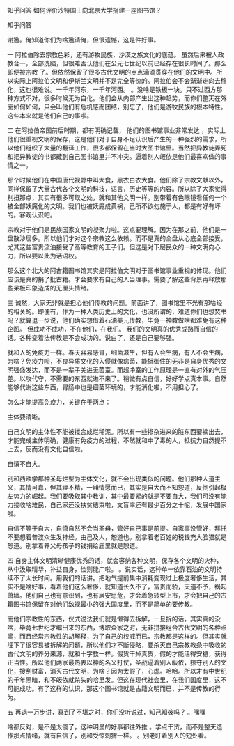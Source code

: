  
 知乎问答 如何评价沙特国王向北京大学捐建一座图书馆？ 
 
 
 
 
 
 知乎问答 
 
 

 

 谢邀。俺知道你们为啥邀请俺，但很遗憾，这是件好事。 

 一 阿拉伯除去宗教色彩，还有游牧民族，沙漠之族文化的底蕴。 虽然后来被人政教合一，全部洗脑，但很难否认他们在公元七世纪以前已经存在很长时间了。那么即便被宗教 了。但依然保留了很多古代文明的点点滴滴贯穿在他们的文明中。所以实际上阿拉伯文明和伊斯兰文明并不是完全等价的。阿拉伯会不会渐渐走向去穆化，这也很难说。一千年河东，一千年河西。 。没啥是铁板一块。只不过西方那种方式不对，很多时候无为自化。他们会从内部产生出这种趋势，而你们整天在外面如何如何，只会叫他们有危机感而团结，别忘了，他们是游牧民族的根本特性。 这些本来就是他们自己的事啦。 

 二 在阿拉伯帝国前后时期，都有明确记载， 他们的图书馆事业非常发达 ，实际上他们很重视文明的保存，这是他们对于自身不足认识后产生的一种强烈的需求，所以他们组织了大量的翻译工作，很多都保留在当时大图书馆里。当然把异教徒弄死和把异教徒的书都藏到自己图书馆里并不冲突。逼着别人皈依是他们最喜欢做的事情之一。 

 那个时候他们在中国唐代视野中叫大食，黑衣白衣大食。他们除了宗教文献以外，同样保留了大量古代各个文明的科技，语言，历史等等的内容。所以除了大家觉得别扭那点，其实有很多可取之处，就和其他文明一样。别带着有色眼镜看任何一个被全部妖魔化的文明。我们也被妖魔成黄祸，己所不欲勿施于人，都是有好有坏的。客观认识吧。 

 宗教对于他们是民族国家文明的凝聚力啦。这点要理解。因为在那之前，他们是一盘散沙居多。所以他们才对这个宗教这么依赖。而不是真的全盘从心底全部接受，尤其这些富贵流油接受了高等教育的王子们。但这是对下层民众的一种文明向心力，所以要以此为话语权。 

 那么这个北大的阿古籍图书馆其实是阿拉伯文明对于图书馆事业重视的体现。他们应该是真的捐了批古籍。才会要求有自己的人当理事。需要了解这些背景再释放那些呆板印象造成的无厘头情绪。 

 三 诚然，大家无非就是担心他们传教的问题。前面讲了，图书馆里不光有那啥经的相关的。即便有，作为一种人类历史上的文化，也没所谓的，难道你们也想焚书吗？就算退一步说，他们确实想借着石油美元传教，毕竟一神教做啥都难免有这种企图。 但成功不成功，不在他们，在我们。 我们的文明真的优秀成熟而自信的话。各种变着法传教是不会成功的。说白了，还是自己要够强。 

 就和人的免疫力一样。春天容易感冒，细菌滋生，但有人会生病，有人不会生病，为啥？免疫力呗，不良异质文化的入侵就像病菌，能抵御住的无非是自身优秀的文明强盛发达，而不是一辈子关进无菌室。而超净室的工作原理是一直有对外的气压差。以攻代守，不需要的东西就进不来了。稍微有点自信，好好学点真本事。自然能够代谢这些东西，胃肠中也是细菌环境的，才能消化啦，不用担心了。 

 怎么才能提高免疫力，关键在于两点： 

 主体要清晰。 

 自己文明的主体性不能被搅合成烂稀泥。所以有一些掺杂进来的脏东西要摘出去，才能完成主体明确，健康有免疫力的过程，不然就和中了毒的人，抵抗力自然提不上去，反而没有文化自信啦。 

 自慎不自大。 

 别和西欧学那种圣母烂型为主体文化，就不会出现类似的问题。他们那种人道主义，其情可嘉，但其理不精，一厢情愿而已，其实是自大而不知恕道，反倒引起极左势力的崛起。我们要吸取其中教训，其中最要紧的就是不要自大，我们可没有能力接收啥难民，自己家还没扶贫结束啦，文盲率还有最少百分之十呢，发展中国家啦。 

 自信不等于自大，自慎自然不会当圣母，管好自己事是前提。自家事没管好，拜托不要想着普渡众生发神经。由己及人，恕道也。别拿着老百姓的税钱充大脸猫就是恕道。别拿着养父母孩子的钱捐给庙里就是恕道。 

 四 自身主体文明清晰健康优秀的话，就会容纳各种文明，保存各个文明的火种，从中汲取精华，补益自身，俭则能广啦。 。说实话，这种单一依靠石油的文明持续不了太长时间。用我们的话讲。把地气提前集中消耗变现过上极度奢侈生活，其实不是啥好事，看着他们这么奢侈，就知道长久不了，富贵而骄，天道不予，祸起萧墙。他们自己也有意识到，也有居安思危，才会着急转型上市，才会把自己的古籍图书馆保留在对他们敌视最小的强大国度里，而不是简单的要传教。 

 而他们宗教性的东西，仪式说法我们就是懒得去拆解，一旦拆的话，其实真的没啥，毕竟七世纪才编出来的东西，博取众家之时，无非拼接组合古代文明的各种点滴，而且经常宗教性的胡解释，为了自己的权威而已，宗教都是这样的。但其实就埋下了很容易被拆解的问题，所以他们才不断侵略，要杀灭自己宗教教条中吸收的古代文明的养分来源，就和十字教一样。假货干掉真货，假的才能活得安稳，获得正当性。所以他们两家最热衷以神的名义打仗，圣战逼着别人皈依，掠夺别人的文化，搜刮财富，消灭古代文明，为啥？因为太假了，心虚。哈哈。所以才有中世纪的千年黑暗，和不皈依就杀头的哈里发。但这在现代社会里，在我们国度里，这不可能成功。有了这样的认识，那这个图书馆就是古籍文明而已，并不是传教的行为。 

 五 再退一万步讲，真到了不堪之时，你们没听说过，知己知彼吗？ 。嘿嘿 

 啥都反对，是不是太傻了，这种明显的好事都往外推 。学点干货，而不是整天造作那点情绪，就有自信了，别和受惊刺猬一样。 。别老盯着别人的短处看。 